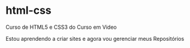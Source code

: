 # html-css
Curso de HTML5 e CSS3 do Curso em Video

Estou aprendendo a criar sites e agora vou gerenciar meus Repositórios